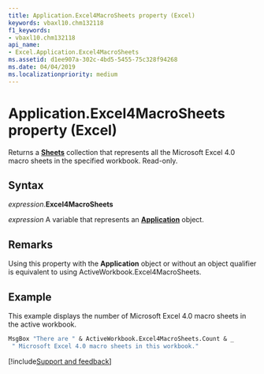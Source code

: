 ```yaml
---
title: Application.Excel4MacroSheets property (Excel)
keywords: vbaxl10.chm132118
f1_keywords:
- vbaxl10.chm132118
api_name:
- Excel.Application.Excel4MacroSheets
ms.assetid: d1ee907a-302c-4bd5-5455-75c328f94268
ms.date: 04/04/2019
ms.localizationpriority: medium
---
```



# Application.Excel4MacroSheets property (Excel)

Returns a **[Sheets](Excel.Sheets.md)** collection that represents all the Microsoft Excel 4.0 macro sheets in the specified workbook. Read-only.


## Syntax

_expression_.**Excel4MacroSheets**

_expression_ A variable that represents an **[Application](Excel.Application(object).md)** object.


## Remarks

Using this property with the **Application** object or without an object qualifier is equivalent to using ActiveWorkbook.Excel4MacroSheets.


## Example

This example displays the number of Microsoft Excel 4.0 macro sheets in the active workbook.

```vb
MsgBox "There are " & ActiveWorkbook.Excel4MacroSheets.Count & _ 
 " Microsoft Excel 4.0 macro sheets in this workbook."
```




[!include[Support and feedback](~/includes/feedback-boilerplate.md)]